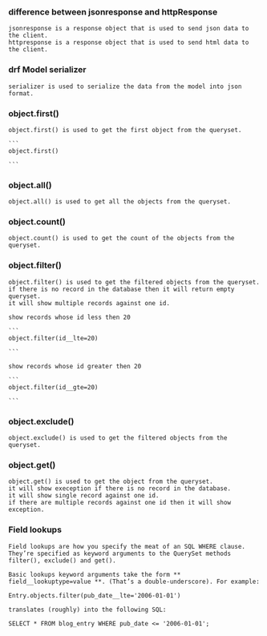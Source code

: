 ### difference between jsonresponse and httpResponse
    jsonresponse is a response object that is used to send json data to the client.
    httpresponse is a response object that is used to send html data to the client.

### drf Model serializer
    serializer is used to serialize the data from the model into json format.

### object.first()
    object.first() is used to get the first object from the queryset.

    ```
    object.first()
    
    ```

### object.all()
    object.all() is used to get all the objects from the queryset.

### object.count()
    object.count() is used to get the count of the objects from the queryset.

### object.filter()
    object.filter() is used to get the filtered objects from the queryset.
    if there is no record in the database then it will return empty queryset.
    it will show multiple records against one id.

    show records whose id less then 20

    ```
    object.filter(id__lte=20)
    
    ```

    show records whose id greater then 20

    ```
    object.filter(id__gte=20)
    
    ```

### object.exclude()
    object.exclude() is used to get the filtered objects from the queryset.

### object.get()
    object.get() is used to get the object from the queryset.
    it will show exeception if there is no record in the database.
    it will show single record against one id.
    if there are multiple records against one id then it will show exception.

### Field lookups
    Field lookups are how you specify the meat of an SQL WHERE clause. They’re specified as keyword arguments to the QuerySet methods filter(), exclude() and get().

    Basic lookups keyword arguments take the form ** field__lookuptype=value **. (That’s a double-underscore). For example:

    Entry.objects.filter(pub_date__lte='2006-01-01')

    translates (roughly) into the following SQL:

    SELECT * FROM blog_entry WHERE pub_date <= '2006-01-01';    

